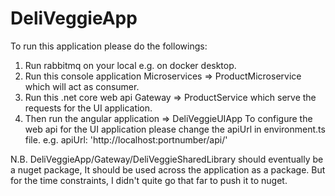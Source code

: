 # DeliVeggieApp

To run this application please do the followings:

1. Run rabbitmq on your local e.g. on docker desktop.
2. Run this console application Microservices => ProductMicroservice which will act as consumer.
3. Run this .net core web api Gateway => ProductService which serve the requests for the UI application.
4. Then run the angular application => DeliVeggieUIApp 
              To configure the web api for the UI application please change the apiUrl in environment.ts file.
              e.g. apiUrl: 'http://localhost:portnumber/api/'

N.B. DeliVeggieApp/Gateway/DeliVeggieSharedLibrary should eventually be a nuget package, It should be used across the application as a package. But for the time constraints, I didn't quite go that far to push it to nuget.

